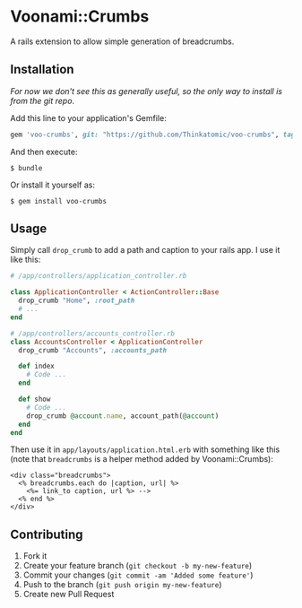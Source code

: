 # Voonami::Crumbs

A rails extension to allow simple generation of breadcrumbs.

## Installation

*For now we don't see this as generally useful, so the only way to install is
from the git repo*.

Add this line to your application's Gemfile:

``` ruby
gem 'voo-crumbs', git: "https://github.com/Thinkatomic/voo-crumbs", tag: "v1.0.0"
```

And then execute:

``` console
$ bundle
```

Or install it yourself as:

``` console
$ gem install voo-crumbs
```

## Usage

Simply call `drop_crumb` to add a path and caption to your rails app. I use it like
this:

``` ruby
# /app/controllers/application_controller.rb

class ApplicationController < ActionController::Base
  drop_crumb "Home", :root_path
  # ...
end
```

``` ruby
# /app/controllers/accounts_controller.rb
class AccountsController < ApplicationController
  drop_crumb "Accounts", :accounts_path

  def index
    # Code ...
  end

  def show
    # Code ...
    drop_crumb @account.name, account_path(@account)
  end
end
```

Then use it in `app/layouts/application.html.erb` with something like this (note
that `breadcrumbs` is a helper method added by Voonami::Crumbs):

``` erb
<div class="breadcrumbs">
  <% breadcrumbs.each do |caption, url| %>
    <%= link_to caption, url %> -->
  <% end %>
</div>
```

## Contributing

1. Fork it
2. Create your feature branch (`git checkout -b my-new-feature`)
3. Commit your changes (`git commit -am 'Added some feature'`)
4. Push to the branch (`git push origin my-new-feature`)
5. Create new Pull Request

